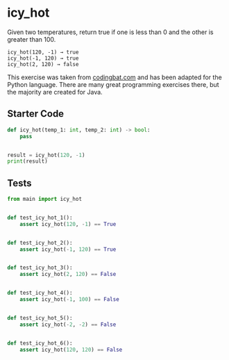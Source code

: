 # icy_hot





Given two temperatures, return true if one is less than 0 and the other is greater than 100.

```
icy_hot(120, -1) → true
icy_hot(-1, 120) → true
icy_hot(2, 120) → false
```

This exercise was taken from [codingbat.com](https://codingbat.com/prob/p192082) and has been adapted for the Python language. There are many great programming exercises there, but the majority are created for Java.

## Starter Code
```python
def icy_hot(temp_1: int, temp_2: int) -> bool:
    pass


result = icy_hot(120, -1)
print(result)
```

## Tests
```python
from main import icy_hot


def test_icy_hot_1():
    assert icy_hot(120, -1) == True


def test_icy_hot_2():
    assert icy_hot(-1, 120) == True


def test_icy_hot_3():
    assert icy_hot(2, 120) == False


def test_icy_hot_4():
    assert icy_hot(-1, 100) == False


def test_icy_hot_5():
    assert icy_hot(-2, -2) == False


def test_icy_hot_6():
    assert icy_hot(120, 120) == False
```
